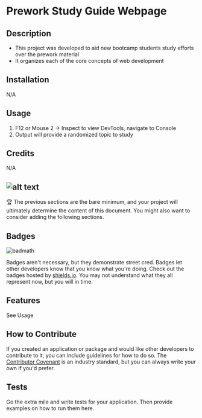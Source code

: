# Prework Study Guide Webpage


## Description

- This project was developed to aid new bootcamp students study efforts over the prework material
- It organizes each of the core concepts of web development 
## Installation

N/A
## Usage

1. F12 or Mouse 2 -> Inspect to view DevTools, navigate to Console
2. Output will provide a randomized topic to study

## Credits

N/A

## ![alt text](LICENSE)

🏆 The previous sections are the bare minimum, and your project will ultimately determine the content of this document. You might also want to consider adding the following sections.

## Badges

![badmath](https://img.shields.io/github/languages/top/nielsenjared/badmath)

Badges aren't necessary, but they demonstrate street cred. Badges let other developers know that you know what you're doing. Check out the badges hosted by [shields.io](https://shields.io/). You may not understand what they all represent now, but you will in time.

## Features

See Usage

## How to Contribute

If you created an application or package and would like other developers to contribute to it, you can include guidelines for how to do so. The [Contributor Covenant](https://www.contributor-covenant.org/) is an industry standard, but you can always write your own if you'd prefer.

## Tests

Go the extra mile and write tests for your application. Then provide examples on how to run them here.
